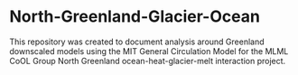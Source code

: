 # North-Greenland-Glacier-Ocean
This repository was created to document analysis around Greenland downscaled models using the MIT General Circulation Model for the MLML CoOL Group North Greenland ocean-heat-glacier-melt interaction project.

